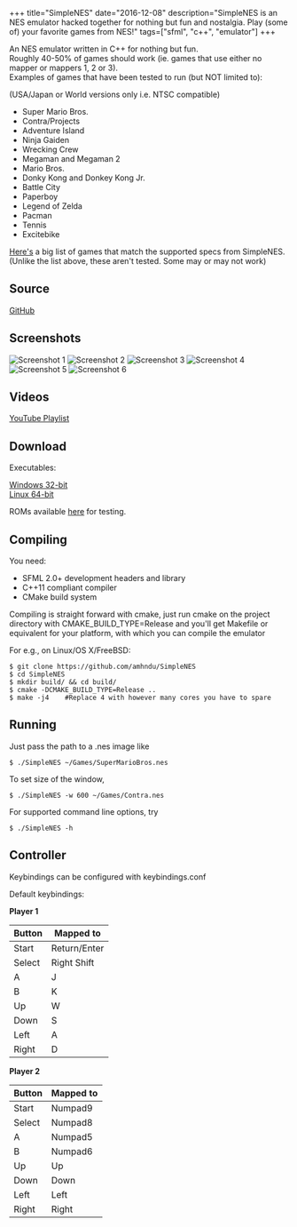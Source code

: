 +++
title="SimpleNES"
date="2016-12-08"
description="SimpleNES is an NES emulator hacked together for nothing but fun and nostalgia. Play (some of) your favorite games from NES!"
tags=["sfml", "c++", "emulator"]
+++


An NES emulator written in C++ for nothing but fun.  
Roughly 40-50% of games should work (ie. games that use either no mapper or mappers 1, 2 or 3).  
Examples of games that have been tested to run (but NOT limited to):

(USA/Japan or World versions only i.e. NTSC compatible)

* Super Mario Bros.
* Contra/Projects
* Adventure Island
* Ninja Gaiden
* Wrecking Crew
* Megaman and Megaman 2
* Mario Bros.
* Donky Kong and Donkey Kong Jr.
* Battle City
* Paperboy
* Legend of Zelda
* Pacman
* Tennis
* Excitebike

[Here's](https://gist.github.com/amhndu/5b6da39ee06959d93dc706a0b165fb80) a big list of games that match the supported specs from SimpleNES.  
(Unlike the list above, these aren't tested. Some may or may not work)

Source
----------
[GitHub](https://github.com/amhndu/SimpleNES)

Screenshots
------------------------
![Screenshot 1](/screenshots/nes1.png)
![Screenshot 2](/screenshots/nes2.png)
![Screenshot 3](/screenshots/nes3.png)
![Screenshot 4](/screenshots/nes4.png)
![Screenshot 5](/screenshots/nes5.png)
![Screenshot 6](/screenshots/nes6.png)

Videos
------------
[YouTube Playlist](https://www.youtube.com/playlist?list=PLiULt7qySWt2VbHTkvIt9kYPMPcWt01qN)


Download
-----------
Executables:

[Windows 32-bit](https://www.dropbox.com/s/1gqhtbmvzo1ozsz/SimpleNES-win32.rar?dl=0)  
[Linux 64-bit](https://www.dropbox.com/s/7eswcdektlkdz65/SimpleNES-linux64?dl=0)  


ROMs available [here](http://www.emuparadise.me/Nintendo_Entertainment_System_ROMs/13) for testing.

Compiling
-----------

You need:

* SFML 2.0+ development headers and library
* C++11 compliant compiler
* CMake build system

Compiling is straight forward with cmake, just run cmake on the project directory with CMAKE_BUILD_TYPE=Release
and you'll get Makefile or equivalent for your platform, with which you can compile the emulator

For e.g., on Linux/OS X/FreeBSD:
```
$ git clone https://github.com/amhndu/SimpleNES
$ cd SimpleNES
$ mkdir build/ && cd build/
$ cmake -DCMAKE_BUILD_TYPE=Release ..
$ make -j4    #Replace 4 with however many cores you have to spare
```

Running
-----------------

Just pass the path to a .nes image like

```
$ ./SimpleNES ~/Games/SuperMarioBros.nes
```
To set size of the window,
```
$ ./SimpleNES -w 600 ~/Games/Contra.nes
```
For supported command line options, try
```
$ ./SimpleNES -h
```

Controller
-----------------

Keybindings can be configured with keybindings.conf


Default keybindings:

**Player 1**

 Button        | Mapped to
 --------------|-------------
 Start         | Return/Enter
 Select        | Right Shift
 A             | J
 B             | K
 Up            | W
 Down          | S
 Left          | A
 Right         | D
 
 
**Player 2**

 Button        | Mapped to
 --------------|-------------
 Start         | Numpad9
 Select        | Numpad8
 A             | Numpad5
 B             | Numpad6
 Up            | Up
 Down          | Down
 Left          | Left
 Right         | Right
 
